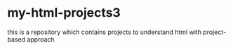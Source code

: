 # my-html-projects3
this is a repository which contains projects to understand html with project-based approach
